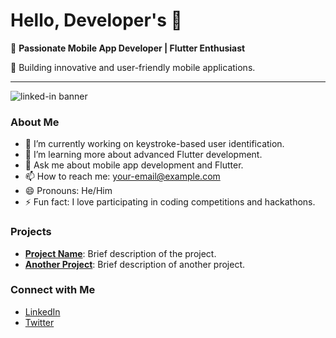 # Hello, Developer's 👋

🚀 **Passionate Mobile App Developer | Flutter Enthusiast**

📱 Building innovative and user-friendly mobile applications.

---
![linked-in banner](https://github.com/user-attachments/assets/315fe407-cfa4-40ee-9c85-93166ab3b514)

### About Me

- 🔭 I’m currently working on keystroke-based user identification.
- 🌱 I’m learning more about advanced Flutter development.
- 💬 Ask me about mobile app development and Flutter.
- 📫 How to reach me: [your-email@example.com](mailto:your-email@example.com)
- 😄 Pronouns: He/Him
- ⚡ Fun fact: I love participating in coding competitions and hackathons.

### Projects

- **[Project Name](link-to-project)**: Brief description of the project.
- **[Another Project](link-to-another-project)**: Brief description of another project.

### Connect with Me

- [LinkedIn](your-linkedin-url)
- [Twitter](your-twitter-url)

